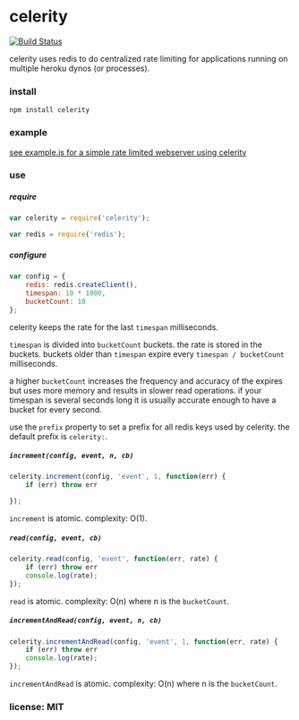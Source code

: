 # celerity

[![Build Status](https://travis-ci.org/snd/celerity.png)](https://travis-ci.org/snd/celerity)

celerity uses redis to do centralized rate limiting for applications running
on multiple heroku dynos (or processes).

### install

```
npm install celerity
```

### example

[see example.js for a simple rate limited webserver using celerity](example.js)

### use

##### require

```javascript
var celerity = require('celerity');

var redis = require('redis');
```

##### configure

```javascript
var config = {
    redis: redis.createClient(),
    timespan: 10 * 1000,
    bucketCount: 10
};
```

celerity keeps the rate for the last `timespan` milliseconds.

`timespan` is divided into `bucketCount` buckets.
the rate is stored in the buckets.
buckets older than `timespan` expire every `timespan / bucketCount` milliseconds.

a higher `bucketCount` increases the frequency and accuracy of the expires
but uses more memory and results in slower read operations.
if your timespan is several seconds long it is usually accurate enough to have
a bucket for every second.

use the `prefix` property to set a prefix for all redis keys used by celerity.
the default prefix is `celerity:`.

##### `increment(config, event, n, cb)`

```javascript
celerity.increment(config, 'event', 1, function(err) {
    if (err) throw err

});
```

`increment` is atomic. complexity: O(1).

##### `read(config, event, cb)`

```javascript
celerity.read(config, 'event', function(err, rate) {
    if (err) throw err
    console.log(rate);
});
```

`read` is atomic. complexity: O(n) where n is the `bucketCount`.

##### `incrementAndRead(config, event, n, cb)`

```javascript
celerity.incrementAndRead(config, 'event', 1, function(err, rate) {
    if (err) throw err
    console.log(rate);
});
```

`incrementAndRead` is atomic. complexity: O(n) where n is the `bucketCount`.

### license: MIT
